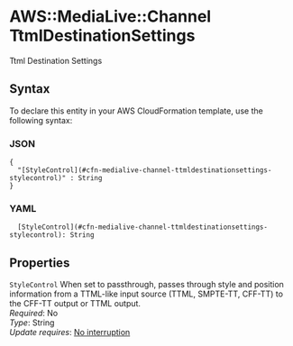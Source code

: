 # AWS::MediaLive::Channel TtmlDestinationSettings<a name="aws-properties-medialive-channel-ttmldestinationsettings"></a>

Ttml Destination Settings

## Syntax<a name="aws-properties-medialive-channel-ttmldestinationsettings-syntax"></a>

To declare this entity in your AWS CloudFormation template, use the following syntax:

### JSON<a name="aws-properties-medialive-channel-ttmldestinationsettings-syntax.json"></a>

```
{
  "[StyleControl](#cfn-medialive-channel-ttmldestinationsettings-stylecontrol)" : String
}
```

### YAML<a name="aws-properties-medialive-channel-ttmldestinationsettings-syntax.yaml"></a>

```
  [StyleControl](#cfn-medialive-channel-ttmldestinationsettings-stylecontrol): String
```

## Properties<a name="aws-properties-medialive-channel-ttmldestinationsettings-properties"></a>

`StyleControl`  <a name="cfn-medialive-channel-ttmldestinationsettings-stylecontrol"></a>
When set to passthrough, passes through style and position information from a TTML\-like input source \(TTML, SMPTE\-TT, CFF\-TT\) to the CFF\-TT output or TTML output\.  
*Required*: No  
*Type*: String  
*Update requires*: [No interruption](https://docs.aws.amazon.com/AWSCloudFormation/latest/UserGuide/using-cfn-updating-stacks-update-behaviors.html#update-no-interrupt)